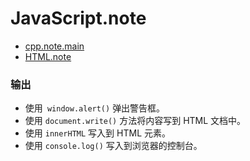 # JavaScript.note

- [cpp.note.main](../cpp.note/main.md)
- [HTML.note](HTML.note.md)

### 输出

- 使用` window.alert()` 弹出警告框。
- 使用 `document.write()` 方法将内容写到 HTML 文档中。
- 使用 `innerHTML` 写入到 HTML 元素。
- 使用 `console.log()` 写入到浏览器的控制台。

